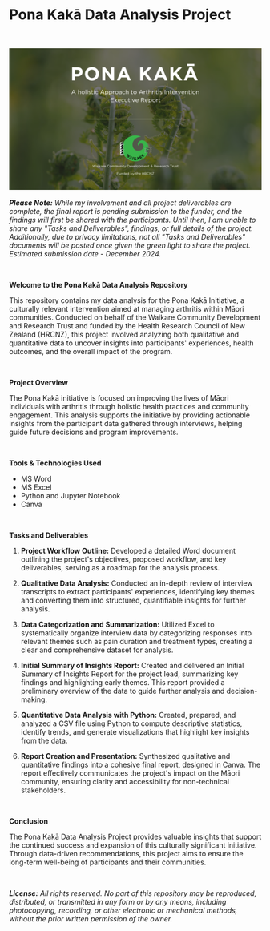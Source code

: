 # Pona Kakā Data Analysis Project
<br>

![Canva Presentation Home Page](Images/Canva_Presentation_Home_Page.png)

***Please Note:*** *While my involvement and all project deliverables are complete, the final report is pending submission to the funder, and the findings will first be shared with the participants. Until then, I am unable to share any "Tasks and Deliverables", findings, or full details of the project. Additionally, due to privacy limitations, not all "Tasks and Deliverables" documents will be posted once given the green light to share the project. Estimated submission date - December 2024.*

<br>

**Welcome to the Pona Kakā Data Analysis Repository**

This repository contains my data analysis for the Pona Kakā Initiative, a culturally relevant intervention aimed at managing arthritis within Māori communities. Conducted on behalf of the Waikare Community Development and Research Trust and funded by the Health Research Council of New Zealand (HRCNZ), this project involved analyzing both qualitative and quantitative data to uncover insights into participants' experiences, health outcomes, and the overall impact of the program.

<br>

**Project Overview**

The Pona Kakā initiative is focused on improving the lives of Māori individuals with arthritis through holistic health practices and community engagement. This analysis supports the initiative by providing actionable insights from the participant data gathered through interviews, helping guide future decisions and program improvements.

<br>

**Tools & Technologies Used**

* MS Word
* MS Excel
* Python and Jupyter Notebook
* Canva

<br>

**Tasks and Deliverables**

1. **Project Workflow Outline:** Developed a detailed Word document outlining the project's objectives, proposed workflow, and key deliverables, serving as a roadmap for the analysis process.

2. **Qualitative Data Analysis:** Conducted an in-depth review of interview transcripts to extract participants' experiences, identifying key themes and converting them into structured, quantifiable insights for further analysis.

3. **Data Categorization and Summarization:** Utilized Excel to systematically organize interview data by categorizing responses into relevant themes such as pain duration and treatment types, creating a clear and comprehensive dataset for analysis.

4. **Initial Summary of Insights Report:** Created and delivered an Initial Summary of Insights Report for the project lead, summarizing key findings and highlighting early themes. This report provided a preliminary overview of the data to guide further analysis and decision-making.

5. **Quantitative Data Analysis with Python:** Created, prepared, and analyzed a CSV file using Python to compute descriptive statistics, identify trends, and generate visualizations that highlight key insights from the data.

6. **Report Creation and Presentation:** Synthesized qualitative and quantitative findings into a cohesive final report, designed in Canva. The report effectively communicates the project's impact on the Māori community, ensuring clarity and accessibility for non-technical stakeholders.

<br>

**Conclusion**

The Pona Kakā Data Analysis Project provides valuable insights that support the continued success and expansion of this culturally significant initiative. Through data-driven recommendations, this project aims to ensure the long-term well-being of participants and their communities.

<br>

***License:*** *All rights reserved. No part of this repository may be reproduced, distributed, or transmitted in any form or by any means, including photocopying, recording, or other electronic or mechanical methods, without the prior written permission of the owner.*
